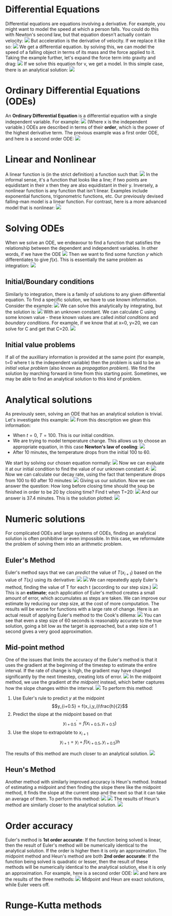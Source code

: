 # Differential Equations
Differential equations are equations involving a derivative. For example, you might want to model the speed at which a person falls. You could do this with Newton's second law, but that equation doesn't actually contain velocity:
![](Pasted%20image%2020240227154101.png)
But acceleration is the derivative of velocity. If we replace it like so:
![](Pasted%20image%2020240227154211.png)
We get a differential equation. by solving this, we can model the speed of a falling object in terms of its mass and the force applied to it.
Taking the example further, let's expand the force term into gravity and drag:
![](Pasted%20image%2020240227154409.png)
If we solve this equation for v, we get a model. In this simple case, there is an analytical solution:
![](Pasted%20image%2020240227154452.png)
# Ordinary Differential Equations (ODEs)
An **Ordinary Differential Equation** is a differential equation with a single independent variable. For example:
![](Pasted%20image%2020240227154535.png)
(Where x is the independent variable.)
ODEs are described in terms of their **order**, which is the power of the highest derivative term. The previous example was a first order ODE, and here is a second order ODE:
![](Pasted%20image%2020240227154646.png)

# Linear and Nonlinear
A linear function is (in the strict definition) a function such that:
![](Pasted%20image%2020240227154747.png)
In the informal sense, it's a function that looks like a line; if two points are equidistant in their x then they are also equidistant in their y.
Inversely, a nonlinear function is any function that isn't linear. Examples include exponential functions, trigonometric functions, etc.
Our previously devised falling-man model is a linear function. For contrast, here is a more advanced model that is nonlinear:
![](Pasted%20image%2020240227155129.png)
# Solving ODEs
When we solve an ODE, we endeavour to find a function that satisfies the relationship between the dependent and independent variables. In other words, if we have the ODE
![](Pasted%20image%2020240227155235.png)
Then we want to find some function $y$ which differentiates to give $f(x)$. This is essentially the same problem as integration:
![](Pasted%20image%2020240227155433.png)
## Initial/Boundary conditions
Similarly to integration, there is a family of solutions to any given differential equation. To find a specific solution, we have to use known information. Consider the example:
![](Pasted%20image%2020240227161023.png)
We can solve this analytically by integrating, but the solution is:
![](Pasted%20image%2020240227161038.png)
With an unknown constant. We can calculate C using some known value - these known values are called *initial conditions* and *boundary conditions*.
For example, if we know that at x=0, y=20, we can solve for C and get that C=20.
![](Pasted%20image%2020240227161542.png)
## Initial value problems
If all of the auxilliary information is provided at the same point (for example, t=0 where t is the independent variable) then the problem is said to be an *initial value problem* (also known as *propagation problem*). We find the solution by marching forward in time from this starting point. Sometimes, we may be able to find an analytical solution to this kind of problem.
# Analytical solutions
As previously seen, solving an ODE that has an analytical solution is trivial. Let's investigate this example:
![](Pasted%20image%2020240227162923.png)
From this description we glean this information:
- When $t = 0$, $T = 100$. This is our initial condition.
- We are trying to model temperature change. This allows us to choose an appropriate equation, in this case **Newton's law of cooling**:
![](Pasted%20image%2020240227163123.png)
- After 10 minutes, the temperature drops from the initial 100 to 60.

We start by solving our chosen equation normally:
![](Pasted%20image%2020240227163410.png)
Now we can evaluate it at our initial condition to find the value of our unknown constant $A$:
![](Pasted%20image%2020240227163438.png)
Now we can calculate our decay rate, using the fact that temperature drops from 100 to 60 after 10 minutes:
![](Pasted%20image%2020240227163555.png)
Giving us our solution. Now we can answer the question: How long before closing time should the soup be finished in order to be 20 by closing time?
Find t when T=20:
![](Pasted%20image%2020240227163705.png)
And our answer is 37.4 minutes.
This is the solution plotted:
![](Pasted%20image%2020240227163923.png)
# Numeric solutions
For complicated ODEs and large systems of ODEs, finding an analytical solution is often prohibitive or even impossible. In this case, we reformulate the problem of solving them into an arithmetic problem. 
## Euler's Method
Euler's method says that we can *predict* the value of $T(x_{i+1})$ based on the value of $T(x_i)$ using its derivative:
![](Pasted%20image%2020240227165524.png)
![](Pasted%20image%2020240227165649.png)
We can repeatedly apply Euler's method, finding the value of T for each t (according to our step size.)
![](Pasted%20image%2020240227165847.png)
This is an **estimate**; each application of Euler's method creates a small amount of error, which accumulates as steps are taken.
We can improve our estimate by reducing our step size, at the cost of more computation. The results will be worse for functions with a large rate of change.
Here is an actual result of applying Euler's method to the Cook's dillema:
![](Pasted%20image%2020240227170552.png)
You can see that even a step size of 60 seconds is reasonably accurate to the true solution, going a bit low as the target is approached, but a step size of 1 second gives a very good approximation.

## Mid-point method
One of the issues that limits the accuracy of the Euler's method is that it uses the gradient at the beginning of the timestep to estimate the entire interval. If the rate of change is high, the gradient may have changed significantly by the next timestep, creating lots of error.
![](Pasted%20image%2020240227212030.png)
In the midpoint method, we use the gradient *at the midpoint* instead, which better captures how the slope changes within the interval.
![](Pasted%20image%2020240227212325.png)
To perform this method:
1. Use Euler's rule to predict $y$ at the midpoint
$$y_{i+0.5} = f(x_i,y_i)\frac{h}{2}$$
2. Predict the slope at the midpoint based on that
$$y^{'}_{i+0.5} = f(x_{i+0.5}, y_{i+0.5})$$
3. Use the slope to extrapolate to $x_{i+1}$
$$y_{i+1} = y_i + f(x_{i+0.5}, y_{i+0.5})h$$

The results of this method are much closer to an analytical solution.
![](Pasted%20image%2020240227215906.png)
## Heun's Method
Another method with similarly improved accuracy is Heun's method. Instead of estimating a midpoint and then finding the slope there like the midpoint method, it finds the slope at the current step and the next so that it can take an average of them.
To perform this method:
![](Pasted%20image%2020240227223329.png)
![](Pasted%20image%2020240227223341.png)
The results of Heun's method are similarly closer to the analytical solution.
![](Pasted%20image%2020240227224047.png)
# Order accuracy
Euler's method is **1st order accurate**: If the function being solved is linear, then the result of Euler's method will be numerically identical to the analytical solution. If the order is higher then it is only an approximation.
The midpoint method and Heun's method are both **2nd order accurate**: If the function being solved is quadratic or lesser, then the result of these methods will be numerically identical to the analytical solution, else it is only an approximation.
For example, here is a second order ODE:
![](Pasted%20image%2020240227224419.png)
and here are the results of the three methods:
![](Pasted%20image%2020240227224432.png)
Midpoint and Heun are exact solutions, while Euler veers off.

# Runge-Kutta methods

